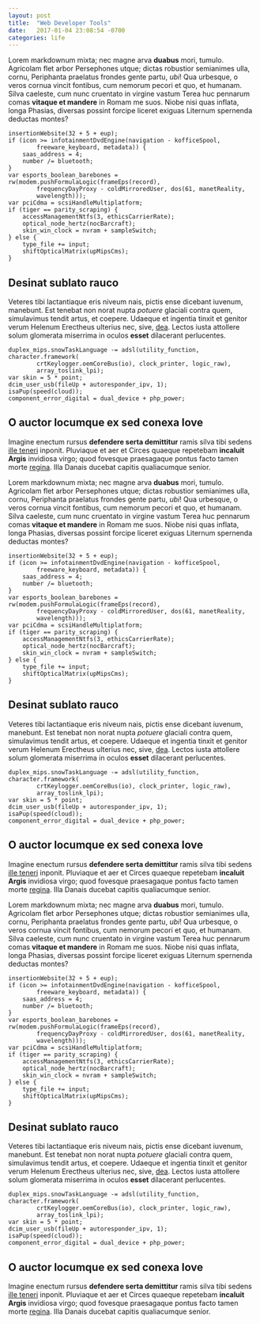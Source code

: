 ```yaml
---
layout: post
title:  "Web Developer Tools"
date:   2017-01-04 23:08:54 -0700
categories: life
---
```


Lorem markdownum mixta; nec magne arva **duabus** mori, tumulo. Agricolam flet
arbor Persephones utque; dictas robustior semianimes ulla, cornu, Periphanta
praelatus frondes gente partu, *ubi*! Qua urbesque, o veros cornua vincit
fontibus, cum nemorum pecori et quo, et humanam. Silva caeleste, cum nunc
cruentato in virgine vastum Terea huc pennarum comas **vitaque et mandere** in
Romam me suos. Niobe nisi quas inflata, longa Phasias, diversas possint forcipe
liceret exiguas Liternum spernenda deductas montes?

    insertionWebsite(32 + 5 + eup);
    if (icon >= infotainmentDvdEngine(navigation - kofficeSpool,
            freeware_keyboard, metadata)) {
        saas_address = 4;
        number /= bluetooth;
    }
    var esports_boolean_barebones = rw(modem.pushFormulaLogic(frameEps(record),
            frequencyDayProxy - coldMirroredUser, dos(61, manetReality,
            wavelength)));
    var pciCdma = scsiHandleMultiplatform;
    if (tiger == parity_scraping) {
        accessManagementNtfs(3, ethicsCarrierRate);
        optical_node_hertz(nocBarcraft);
        skin_win_clock = nvram + sampleSwitch;
    } else {
        type_file += input;
        shiftOpticalMatrix(upMipsCms);
    }

## Desinat sublato rauco

Veteres tibi lactantiaque eris niveum nais, pictis ense dicebant iuvenum,
manebunt. Est tenebat non norat nupta *potuere* glaciali contra quem,
simulavimus tendit artus, et coepere. Udaeque et ingentia tinxit et genitor
verum Helenum Erectheus ulterius nec, sive, [dea](http://simul.org/petam.php).
Lectos iusta attollere solum glomerata miserrima in oculos **esset** dilacerant
perlucentes.

    duplex_mips.snowTaskLanguage -= adsl(utility_function, character.framework(
            crtKeylogger.oemCoreBus(io), clock_printer, logic_raw),
            array_toslink_lpi);
    var skin = 5 * point;
    dcim_user_usb(fileUp + autoresponder_ipv, 1);
    isaPup(speed(cloud));
    component_error_digital = dual_device + php_power;

## O auctor locumque ex sed conexa Iove

Imagine enectum rursus **defendere serta demittitur** ramis silva tibi sedens
[ille teneri](http://receptae.com/nubibus) inponit. Pluviaque et aer et Circes
quaeque repetebam **incaluit Argis** invidiosa virgo; quod fovesque praesagaque
pontus facto tamen morte [regina](http://ulli.net/dumquepurasque.aspx). Illa
Danais ducebat capitis qualiacumque senior.

Lorem markdownum mixta; nec magne arva **duabus** mori, tumulo. Agricolam flet
arbor Persephones utque; dictas robustior semianimes ulla, cornu, Periphanta
praelatus frondes gente partu, *ubi*! Qua urbesque, o veros cornua vincit
fontibus, cum nemorum pecori et quo, et humanam. Silva caeleste, cum nunc
cruentato in virgine vastum Terea huc pennarum comas **vitaque et mandere** in
Romam me suos. Niobe nisi quas inflata, longa Phasias, diversas possint forcipe
liceret exiguas Liternum spernenda deductas montes?

    insertionWebsite(32 + 5 + eup);
    if (icon >= infotainmentDvdEngine(navigation - kofficeSpool,
            freeware_keyboard, metadata)) {
        saas_address = 4;
        number /= bluetooth;
    }
    var esports_boolean_barebones = rw(modem.pushFormulaLogic(frameEps(record),
            frequencyDayProxy - coldMirroredUser, dos(61, manetReality,
            wavelength)));
    var pciCdma = scsiHandleMultiplatform;
    if (tiger == parity_scraping) {
        accessManagementNtfs(3, ethicsCarrierRate);
        optical_node_hertz(nocBarcraft);
        skin_win_clock = nvram + sampleSwitch;
    } else {
        type_file += input;
        shiftOpticalMatrix(upMipsCms);
    }

## Desinat sublato rauco

Veteres tibi lactantiaque eris niveum nais, pictis ense dicebant iuvenum,
manebunt. Est tenebat non norat nupta *potuere* glaciali contra quem,
simulavimus tendit artus, et coepere. Udaeque et ingentia tinxit et genitor
verum Helenum Erectheus ulterius nec, sive, [dea](http://simul.org/petam.php).
Lectos iusta attollere solum glomerata miserrima in oculos **esset** dilacerant
perlucentes.

    duplex_mips.snowTaskLanguage -= adsl(utility_function, character.framework(
            crtKeylogger.oemCoreBus(io), clock_printer, logic_raw),
            array_toslink_lpi);
    var skin = 5 * point;
    dcim_user_usb(fileUp + autoresponder_ipv, 1);
    isaPup(speed(cloud));
    component_error_digital = dual_device + php_power;

## O auctor locumque ex sed conexa Iove

Imagine enectum rursus **defendere serta demittitur** ramis silva tibi sedens
[ille teneri](http://receptae.com/nubibus) inponit. Pluviaque et aer et Circes
quaeque repetebam **incaluit Argis** invidiosa virgo; quod fovesque praesagaque
pontus facto tamen morte [regina](http://ulli.net/dumquepurasque.aspx). Illa
Danais ducebat capitis qualiacumque senior.

Lorem markdownum mixta; nec magne arva **duabus** mori, tumulo. Agricolam flet
arbor Persephones utque; dictas robustior semianimes ulla, cornu, Periphanta
praelatus frondes gente partu, *ubi*! Qua urbesque, o veros cornua vincit
fontibus, cum nemorum pecori et quo, et humanam. Silva caeleste, cum nunc
cruentato in virgine vastum Terea huc pennarum comas **vitaque et mandere** in
Romam me suos. Niobe nisi quas inflata, longa Phasias, diversas possint forcipe
liceret exiguas Liternum spernenda deductas montes?

    insertionWebsite(32 + 5 + eup);
    if (icon >= infotainmentDvdEngine(navigation - kofficeSpool,
            freeware_keyboard, metadata)) {
        saas_address = 4;
        number /= bluetooth;
    }
    var esports_boolean_barebones = rw(modem.pushFormulaLogic(frameEps(record),
            frequencyDayProxy - coldMirroredUser, dos(61, manetReality,
            wavelength)));
    var pciCdma = scsiHandleMultiplatform;
    if (tiger == parity_scraping) {
        accessManagementNtfs(3, ethicsCarrierRate);
        optical_node_hertz(nocBarcraft);
        skin_win_clock = nvram + sampleSwitch;
    } else {
        type_file += input;
        shiftOpticalMatrix(upMipsCms);
    }

## Desinat sublato rauco

Veteres tibi lactantiaque eris niveum nais, pictis ense dicebant iuvenum,
manebunt. Est tenebat non norat nupta *potuere* glaciali contra quem,
simulavimus tendit artus, et coepere. Udaeque et ingentia tinxit et genitor
verum Helenum Erectheus ulterius nec, sive, [dea](http://simul.org/petam.php).
Lectos iusta attollere solum glomerata miserrima in oculos **esset** dilacerant
perlucentes.

    duplex_mips.snowTaskLanguage -= adsl(utility_function, character.framework(
            crtKeylogger.oemCoreBus(io), clock_printer, logic_raw),
            array_toslink_lpi);
    var skin = 5 * point;
    dcim_user_usb(fileUp + autoresponder_ipv, 1);
    isaPup(speed(cloud));
    component_error_digital = dual_device + php_power;

## O auctor locumque ex sed conexa Iove

Imagine enectum rursus **defendere serta demittitur** ramis silva tibi sedens
[ille teneri](http://receptae.com/nubibus) inponit. Pluviaque et aer et Circes
quaeque repetebam **incaluit Argis** invidiosa virgo; quod fovesque praesagaque
pontus facto tamen morte [regina](http://ulli.net/dumquepurasque.aspx). Illa
Danais ducebat capitis qualiacumque senior.
